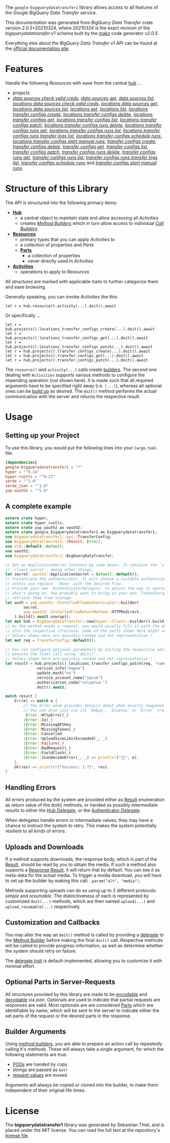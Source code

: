 <!---
DO NOT EDIT !
This file was generated automatically from 'src/mako/api/README.md.mako'
DO NOT EDIT !
-->
The `google-bigquerydatatransfer1` library allows access to all features of the *Google BigQuery Data Transfer* service.

This documentation was generated from *BigQuery Data Transfer* crate version *2.0.5+20210324*, where *20210324* is the exact revision of the *bigquerydatatransfer:v1* schema built by the [mako](http://www.makotemplates.org/) code generator *v2.0.5*.

Everything else about the *BigQuery Data Transfer* *v1* API can be found at the
[official documentation site](https://cloud.google.com/bigquery-transfer/).
# Features

Handle the following *Resources* with ease from the central [hub](https://docs.rs/google-bigquerydatatransfer1/2.0.5+20210324/google_bigquerydatatransfer1/BigQueryDataTransfer) ... 

* projects
 * [*data sources check valid creds*](https://docs.rs/google-bigquerydatatransfer1/2.0.5+20210324/google_bigquerydatatransfer1/api::ProjectDataSourceCheckValidCredCall), [*data sources get*](https://docs.rs/google-bigquerydatatransfer1/2.0.5+20210324/google_bigquerydatatransfer1/api::ProjectDataSourceGetCall), [*data sources list*](https://docs.rs/google-bigquerydatatransfer1/2.0.5+20210324/google_bigquerydatatransfer1/api::ProjectDataSourceListCall), [*locations data sources check valid creds*](https://docs.rs/google-bigquerydatatransfer1/2.0.5+20210324/google_bigquerydatatransfer1/api::ProjectLocationDataSourceCheckValidCredCall), [*locations data sources get*](https://docs.rs/google-bigquerydatatransfer1/2.0.5+20210324/google_bigquerydatatransfer1/api::ProjectLocationDataSourceGetCall), [*locations data sources list*](https://docs.rs/google-bigquerydatatransfer1/2.0.5+20210324/google_bigquerydatatransfer1/api::ProjectLocationDataSourceListCall), [*locations get*](https://docs.rs/google-bigquerydatatransfer1/2.0.5+20210324/google_bigquerydatatransfer1/api::ProjectLocationGetCall), [*locations list*](https://docs.rs/google-bigquerydatatransfer1/2.0.5+20210324/google_bigquerydatatransfer1/api::ProjectLocationListCall), [*locations transfer configs create*](https://docs.rs/google-bigquerydatatransfer1/2.0.5+20210324/google_bigquerydatatransfer1/api::ProjectLocationTransferConfigCreateCall), [*locations transfer configs delete*](https://docs.rs/google-bigquerydatatransfer1/2.0.5+20210324/google_bigquerydatatransfer1/api::ProjectLocationTransferConfigDeleteCall), [*locations transfer configs get*](https://docs.rs/google-bigquerydatatransfer1/2.0.5+20210324/google_bigquerydatatransfer1/api::ProjectLocationTransferConfigGetCall), [*locations transfer configs list*](https://docs.rs/google-bigquerydatatransfer1/2.0.5+20210324/google_bigquerydatatransfer1/api::ProjectLocationTransferConfigListCall), [*locations transfer configs patch*](https://docs.rs/google-bigquerydatatransfer1/2.0.5+20210324/google_bigquerydatatransfer1/api::ProjectLocationTransferConfigPatchCall), [*locations transfer configs runs delete*](https://docs.rs/google-bigquerydatatransfer1/2.0.5+20210324/google_bigquerydatatransfer1/api::ProjectLocationTransferConfigRunDeleteCall), [*locations transfer configs runs get*](https://docs.rs/google-bigquerydatatransfer1/2.0.5+20210324/google_bigquerydatatransfer1/api::ProjectLocationTransferConfigRunGetCall), [*locations transfer configs runs list*](https://docs.rs/google-bigquerydatatransfer1/2.0.5+20210324/google_bigquerydatatransfer1/api::ProjectLocationTransferConfigRunListCall), [*locations transfer configs runs transfer logs list*](https://docs.rs/google-bigquerydatatransfer1/2.0.5+20210324/google_bigquerydatatransfer1/api::ProjectLocationTransferConfigRunTransferLogListCall), [*locations transfer configs schedule runs*](https://docs.rs/google-bigquerydatatransfer1/2.0.5+20210324/google_bigquerydatatransfer1/api::ProjectLocationTransferConfigScheduleRunCall), [*locations transfer configs start manual runs*](https://docs.rs/google-bigquerydatatransfer1/2.0.5+20210324/google_bigquerydatatransfer1/api::ProjectLocationTransferConfigStartManualRunCall), [*transfer configs create*](https://docs.rs/google-bigquerydatatransfer1/2.0.5+20210324/google_bigquerydatatransfer1/api::ProjectTransferConfigCreateCall), [*transfer configs delete*](https://docs.rs/google-bigquerydatatransfer1/2.0.5+20210324/google_bigquerydatatransfer1/api::ProjectTransferConfigDeleteCall), [*transfer configs get*](https://docs.rs/google-bigquerydatatransfer1/2.0.5+20210324/google_bigquerydatatransfer1/api::ProjectTransferConfigGetCall), [*transfer configs list*](https://docs.rs/google-bigquerydatatransfer1/2.0.5+20210324/google_bigquerydatatransfer1/api::ProjectTransferConfigListCall), [*transfer configs patch*](https://docs.rs/google-bigquerydatatransfer1/2.0.5+20210324/google_bigquerydatatransfer1/api::ProjectTransferConfigPatchCall), [*transfer configs runs delete*](https://docs.rs/google-bigquerydatatransfer1/2.0.5+20210324/google_bigquerydatatransfer1/api::ProjectTransferConfigRunDeleteCall), [*transfer configs runs get*](https://docs.rs/google-bigquerydatatransfer1/2.0.5+20210324/google_bigquerydatatransfer1/api::ProjectTransferConfigRunGetCall), [*transfer configs runs list*](https://docs.rs/google-bigquerydatatransfer1/2.0.5+20210324/google_bigquerydatatransfer1/api::ProjectTransferConfigRunListCall), [*transfer configs runs transfer logs list*](https://docs.rs/google-bigquerydatatransfer1/2.0.5+20210324/google_bigquerydatatransfer1/api::ProjectTransferConfigRunTransferLogListCall), [*transfer configs schedule runs*](https://docs.rs/google-bigquerydatatransfer1/2.0.5+20210324/google_bigquerydatatransfer1/api::ProjectTransferConfigScheduleRunCall) and [*transfer configs start manual runs*](https://docs.rs/google-bigquerydatatransfer1/2.0.5+20210324/google_bigquerydatatransfer1/api::ProjectTransferConfigStartManualRunCall)




# Structure of this Library

The API is structured into the following primary items:

* **[Hub](https://docs.rs/google-bigquerydatatransfer1/2.0.5+20210324/google_bigquerydatatransfer1/BigQueryDataTransfer)**
    * a central object to maintain state and allow accessing all *Activities*
    * creates [*Method Builders*](https://docs.rs/google-bigquerydatatransfer1/2.0.5+20210324/google_bigquerydatatransfer1/client::MethodsBuilder) which in turn
      allow access to individual [*Call Builders*](https://docs.rs/google-bigquerydatatransfer1/2.0.5+20210324/google_bigquerydatatransfer1/client::CallBuilder)
* **[Resources](https://docs.rs/google-bigquerydatatransfer1/2.0.5+20210324/google_bigquerydatatransfer1/client::Resource)**
    * primary types that you can apply *Activities* to
    * a collection of properties and *Parts*
    * **[Parts](https://docs.rs/google-bigquerydatatransfer1/2.0.5+20210324/google_bigquerydatatransfer1/client::Part)**
        * a collection of properties
        * never directly used in *Activities*
* **[Activities](https://docs.rs/google-bigquerydatatransfer1/2.0.5+20210324/google_bigquerydatatransfer1/client::CallBuilder)**
    * operations to apply to *Resources*

All *structures* are marked with applicable traits to further categorize them and ease browsing.

Generally speaking, you can invoke *Activities* like this:

```Rust,ignore
let r = hub.resource().activity(...).doit().await
```

Or specifically ...

```ignore
let r = hub.projects().locations_transfer_configs_create(...).doit().await
let r = hub.projects().locations_transfer_configs_get(...).doit().await
let r = hub.projects().locations_transfer_configs_patch(...).doit().await
let r = hub.projects().transfer_configs_create(...).doit().await
let r = hub.projects().transfer_configs_get(...).doit().await
let r = hub.projects().transfer_configs_patch(...).doit().await
```

The `resource()` and `activity(...)` calls create [builders][builder-pattern]. The second one dealing with `Activities` 
supports various methods to configure the impending operation (not shown here). It is made such that all required arguments have to be 
specified right away (i.e. `(...)`), whereas all optional ones can be [build up][builder-pattern] as desired.
The `doit()` method performs the actual communication with the server and returns the respective result.

# Usage

## Setting up your Project

To use this library, you would put the following lines into your `Cargo.toml` file:

```toml
[dependencies]
google-bigquerydatatransfer1 = "*"
hyper = "^0.14"
hyper-rustls = "^0.22"
serde = "^1.0"
serde_json = "^1.0"
yup-oauth2 = "^5.0"
```

## A complete example

```Rust
extern crate hyper;
extern crate hyper_rustls;
extern crate yup_oauth2 as oauth2;
extern crate google_bigquerydatatransfer1 as bigquerydatatransfer1;
use bigquerydatatransfer1::api::TransferConfig;
use bigquerydatatransfer1::{Result, Error};
use std::default::Default;
use oauth2;
use bigquerydatatransfer1::BigQueryDataTransfer;

// Get an ApplicationSecret instance by some means. It contains the `client_id` and 
// `client_secret`, among other things.
let secret: oauth2::ApplicationSecret = Default::default();
// Instantiate the authenticator. It will choose a suitable authentication flow for you, 
// unless you replace  `None` with the desired Flow.
// Provide your own `AuthenticatorDelegate` to adjust the way it operates and get feedback about 
// what's going on. You probably want to bring in your own `TokenStorage` to persist tokens and
// retrieve them from storage.
let auth = yup_oauth2::InstalledFlowAuthenticator::builder(
        secret,
        yup_oauth2::InstalledFlowReturnMethod::HTTPRedirect,
    ).build().await.unwrap();
let mut hub = BigQueryDataTransfer::new(hyper::Client::builder().build(hyper_rustls::HttpsConnector::with_native_roots()), auth);
// As the method needs a request, you would usually fill it with the desired information
// into the respective structure. Some of the parts shown here might not be applicable !
// Values shown here are possibly random and not representative !
let mut req = TransferConfig::default();

// You can configure optional parameters by calling the respective setters at will, and
// execute the final call using `doit()`.
// Values shown here are possibly random and not representative !
let result = hub.projects().locations_transfer_configs_patch(req, "name")
             .version_info("magna")
             .update_mask("no")
             .service_account_name("ipsum")
             .authorization_code("voluptua.")
             .doit().await;

match result {
    Err(e) => match e {
        // The Error enum provides details about what exactly happened.
        // You can also just use its `Debug`, `Display` or `Error` traits
         Error::HttpError(_)
        |Error::Io(_)
        |Error::MissingAPIKey
        |Error::MissingToken(_)
        |Error::Cancelled
        |Error::UploadSizeLimitExceeded(_, _)
        |Error::Failure(_)
        |Error::BadRequest(_)
        |Error::FieldClash(_)
        |Error::JsonDecodeError(_, _) => println!("{}", e),
    },
    Ok(res) => println!("Success: {:?}", res),
}

```
## Handling Errors

All errors produced by the system are provided either as [Result](https://docs.rs/google-bigquerydatatransfer1/2.0.5+20210324/google_bigquerydatatransfer1/client::Result) enumeration as return value of
the doit() methods, or handed as possibly intermediate results to either the 
[Hub Delegate](https://docs.rs/google-bigquerydatatransfer1/2.0.5+20210324/google_bigquerydatatransfer1/client::Delegate), or the [Authenticator Delegate](https://docs.rs/yup-oauth2/*/yup_oauth2/trait.AuthenticatorDelegate.html).

When delegates handle errors or intermediate values, they may have a chance to instruct the system to retry. This 
makes the system potentially resilient to all kinds of errors.

## Uploads and Downloads
If a method supports downloads, the response body, which is part of the [Result](https://docs.rs/google-bigquerydatatransfer1/2.0.5+20210324/google_bigquerydatatransfer1/client::Result), should be
read by you to obtain the media.
If such a method also supports a [Response Result](https://docs.rs/google-bigquerydatatransfer1/2.0.5+20210324/google_bigquerydatatransfer1/client::ResponseResult), it will return that by default.
You can see it as meta-data for the actual media. To trigger a media download, you will have to set up the builder by making
this call: `.param("alt", "media")`.

Methods supporting uploads can do so using up to 2 different protocols: 
*simple* and *resumable*. The distinctiveness of each is represented by customized 
`doit(...)` methods, which are then named `upload(...)` and `upload_resumable(...)` respectively.

## Customization and Callbacks

You may alter the way an `doit()` method is called by providing a [delegate](https://docs.rs/google-bigquerydatatransfer1/2.0.5+20210324/google_bigquerydatatransfer1/client::Delegate) to the 
[Method Builder](https://docs.rs/google-bigquerydatatransfer1/2.0.5+20210324/google_bigquerydatatransfer1/client::CallBuilder) before making the final `doit()` call. 
Respective methods will be called to provide progress information, as well as determine whether the system should 
retry on failure.

The [delegate trait](https://docs.rs/google-bigquerydatatransfer1/2.0.5+20210324/google_bigquerydatatransfer1/client::Delegate) is default-implemented, allowing you to customize it with minimal effort.

## Optional Parts in Server-Requests

All structures provided by this library are made to be [encodable](https://docs.rs/google-bigquerydatatransfer1/2.0.5+20210324/google_bigquerydatatransfer1/client::RequestValue) and 
[decodable](https://docs.rs/google-bigquerydatatransfer1/2.0.5+20210324/google_bigquerydatatransfer1/client::ResponseResult) via *json*. Optionals are used to indicate that partial requests are responses 
are valid.
Most optionals are are considered [Parts](https://docs.rs/google-bigquerydatatransfer1/2.0.5+20210324/google_bigquerydatatransfer1/client::Part) which are identifiable by name, which will be sent to 
the server to indicate either the set parts of the request or the desired parts in the response.

## Builder Arguments

Using [method builders](https://docs.rs/google-bigquerydatatransfer1/2.0.5+20210324/google_bigquerydatatransfer1/client::CallBuilder), you are able to prepare an action call by repeatedly calling it's methods.
These will always take a single argument, for which the following statements are true.

* [PODs][wiki-pod] are handed by copy
* strings are passed as `&str`
* [request values](https://docs.rs/google-bigquerydatatransfer1/2.0.5+20210324/google_bigquerydatatransfer1/client::RequestValue) are moved

Arguments will always be copied or cloned into the builder, to make them independent of their original life times.

[wiki-pod]: http://en.wikipedia.org/wiki/Plain_old_data_structure
[builder-pattern]: http://en.wikipedia.org/wiki/Builder_pattern
[google-go-api]: https://github.com/google/google-api-go-client

# License
The **bigquerydatatransfer1** library was generated by Sebastian Thiel, and is placed 
under the *MIT* license.
You can read the full text at the repository's [license file][repo-license].

[repo-license]: https://github.com/Byron/google-apis-rsblob/main/LICENSE.md
